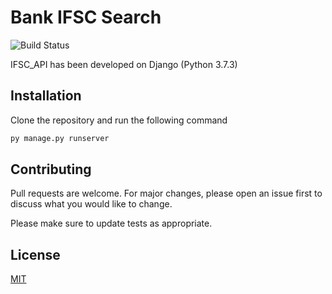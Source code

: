 # Bank IFSC Search
![Build Status](https://travis-ci.org/joemccann/dillinger.svg?branch=master)

IFSC_API has been developed on Django (Python 3.7.3)

## Installation

Clone the repository and run the following command

```bash
py manage.py runserver
```

## Contributing
Pull requests are welcome. For major changes, please open an issue first to discuss what you would like to change.

Please make sure to update tests as appropriate.

## License
[MIT](https://choosealicense.com/licenses/mit/)
